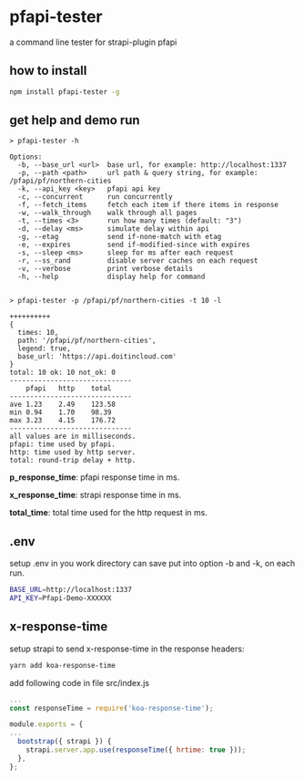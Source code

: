 # pfapi-tester

a command line tester for strapi-plugin pfapi

## how to install

```bash
npm install pfapi-tester -g
```

## get help and demo run

```
> pfapi-tester -h

Options:
  -b, --base_url <url>  base url, for example: http://localhost:1337
  -p, --path <path>     url path & query string, for example: /pfapi/pf/northern-cities
  -k, --api_key <key>   pfapi api key
  -c, --concurrent      run concurrently
  -f, --fetch_items     fetch each item if there items in response
  -w, --walk_through    walk through all pages
  -t, --times <3>       run how many times (default: "3")
  -d, --delay <ms>      simulate delay within api
  -g, --etag            send if-none-match with etag
  -e, --expires         send if-modified-since with expires
  -s, --sleep <ms>      sleep for ms after each request
  -r, --ss_rand         disable server caches on each request
  -v, --verbose         print verbose details
  -h, --help            display help for command


> pfapi-tester -p /pfapi/pf/northern-cities -t 10 -l

++++++++++
{
  times: 10,
  path: '/pfapi/pf/northern-cities',
  legend: true,
  base_url: 'https://api.doitincloud.com'
}
total: 10 ok: 10 not_ok: 0
------------------------------
   	pfapi	http	total
------------------------------
ave	1.23	2.49	123.58
min	0.94	1.70	98.39
max	3.23	4.15	176.72
------------------------------
all values are in milliseconds.
pfapi: time used by pfapi.
http: time used by http server.
total: round-trip delay + http.
```

**p_response_time**: pfapi response time in ms.

**x_response_time**: strapi response time in ms. 

**total_time**: total time used for the http request in ms.

## .env

setup .env in you work directory can save put into option -b and -k, on each run.

```bash
BASE_URL=http://localhost:1337
API_KEY=Pfapi-Demo-XXXXXX
```

## x-response-time

setup strapi to send x-response-time in the response headers:

```bash
yarn add koa-response-time
```

add following code in file src/index.js

```javascript
...
const responseTime = require('koa-response-time');

module.exports = {
...
  bootstrap({ strapi }) {
    strapi.server.app.use(responseTime({ hrtime: true }));
  },
};
```
